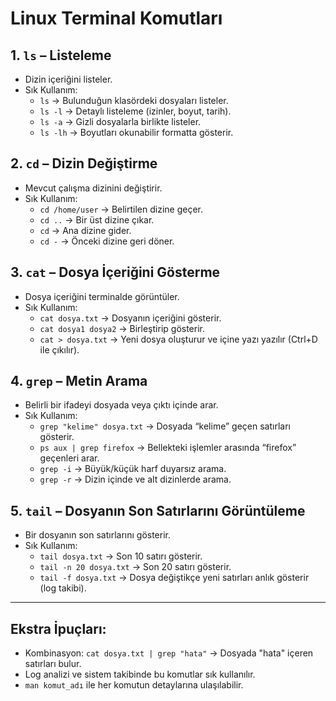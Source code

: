 # Linux Terminal Komutları 

## 1. `ls` – Listeleme
- Dizin içeriğini listeler.
- Sık Kullanım:
  - `ls` → Bulunduğun klasördeki dosyaları listeler.
  - `ls -l` → Detaylı listeleme (izinler, boyut, tarih).
  - `ls -a` → Gizli dosyalarla birlikte listeler.
  - `ls -lh` → Boyutları okunabilir formatta gösterir.

## 2. `cd` – Dizin Değiştirme
- Mevcut çalışma dizinini değiştirir.
- Sık Kullanım:
  - `cd /home/user` → Belirtilen dizine geçer.
  - `cd ..` → Bir üst dizine çıkar.
  - `cd` → Ana dizine gider.
  - `cd -` → Önceki dizine geri döner.

## 3. `cat` – Dosya İçeriğini Gösterme
- Dosya içeriğini terminalde görüntüler.
- Sık Kullanım:
  - `cat dosya.txt` → Dosyanın içeriğini gösterir.
  - `cat dosya1 dosya2` → Birleştirip gösterir.
  - `cat > dosya.txt` → Yeni dosya oluşturur ve içine yazı yazılır (Ctrl+D ile çıkılır).

## 4. `grep` – Metin Arama
- Belirli bir ifadeyi dosyada veya çıktı içinde arar.
- Sık Kullanım:
  - `grep "kelime" dosya.txt` → Dosyada “kelime” geçen satırları gösterir.
  - `ps aux | grep firefox` → Bellekteki işlemler arasında “firefox” geçenleri arar.
  - `grep -i` → Büyük/küçük harf duyarsız arama.
  - `grep -r` → Dizin içinde ve alt dizinlerde arama.

## 5. `tail` – Dosyanın Son Satırlarını Görüntüleme
- Bir dosyanın son satırlarını gösterir.
- Sık Kullanım:
  - `tail dosya.txt` → Son 10 satırı gösterir.
  - `tail -n 20 dosya.txt` → Son 20 satırı gösterir.
  - `tail -f dosya.txt` → Dosya değiştikçe yeni satırları anlık gösterir (log takibi).

---

## Ekstra İpuçları:
- Kombinasyon: `cat dosya.txt | grep "hata"` → Dosyada "hata" içeren satırları bulur.
- Log analizi ve sistem takibinde bu komutlar sık kullanılır.
- `man komut_adı` ile her komutun detaylarına ulaşılabilir.

